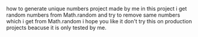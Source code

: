 how to generate unique numbers project made by me in this project i get random numbers from Math.random and try to remove same numbers which i get from Math.random i hope you like it don't try this on production projects beacuse it is only tested by me.
